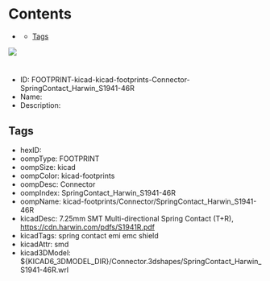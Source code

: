 



Contents
========

* [](#)
	* [Tags](#tags)
  
![][im]
# 

- ID: FOOTPRINT-kicad-kicad-footprints-Connector-SpringContact_Harwin_S1941-46R
- Name: 
- Description: 

## Tags

- hexID: 
- oompType: FOOTPRINT
- oompSize: kicad
- oompColor: kicad-footprints
- oompDesc: Connector
- oompIndex: SpringContact_Harwin_S1941-46R
- oompName: kicad-footprints/Connector/SpringContact_Harwin_S1941-46R
- kicadDesc: 7.25mm SMT Multi-directional Spring Contact (T+R), https://cdn.harwin.com/pdfs/S1941R.pdf
- kicadTags: spring contact emi emc shield
- kicadAttr: smd
- kicad3DModel: ${KICAD6_3DMODEL_DIR}/Connector.3dshapes/SpringContact_Harwin_S1941-46R.wrl



[im]: image.png

